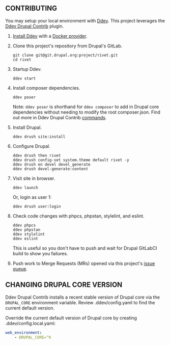 CONTRIBUTING
------------

You may setup your local environment with [Ddev]. This project leverages the
[Ddev Drupal Contrib] plugin.

1.  [Install Ddev] with a [Docker provider].
2.  Clone this project's repository from Drupal's GitLab.

        git clone git@git.drupal.org:project/rivet.git
        cd rivet

3.  Startup Ddev.

        ddev start

4.  Install composer dependencies.

        ddev poser

    Note: `ddev poser` is shorthand for `ddev composer` to add in Drupal core
    dependencies without needing to modify the root composer.json. Find out
    more in Ddev Drupal Contrib [commands].

5.  Install Drupal.

        ddev drush site:install

6.  Configure Drupal.

        ddev drush then rivet
        ddev drush config-set system.theme default rivet -y
        ddev drush en devel devel_generate
        ddev drush devel-generate:content

7.  Visit site in browser.

        ddev launch

    Or, login as user 1:

        ddev drush user:login

8.  Check code changes with phpcs, phpstan, stylelint, and eslint.

        ddev phpcs
        ddev phpstan
        ddev stylelint
        ddev eslint

    This is useful so you don't have to push and wait for Drupal GitLabCI build
    to show you failures.

9.  Push work to Merge Requests (MRs) opened via this project's [issue queue].


CHANGING DRUPAL CORE VERSION
----------------------------

Ddev Drupal Contrib installs a recent stable version of Drupal core via the `DRUPAL_CORE`
environment variable. Review .ddev/config.yaml to find the current default version.

Override the current default version of Drupal core by creating .ddev/config.local.yaml:

```yaml
web_environment:
    - DRUPAL_CORE=^9
```

[Ddev]: https://www.ddev.com/
[Ddev Drupal Contrib]: https://github.com/ddev/ddev-drupal-contrib
[Install Ddev]: https://ddev.readthedocs.io/en/stable/
[Docker provider]: https://ddev.readthedocs.io/en/stable/users/install/docker-installation/
[issue queue]: https://www.drupal.org/project/issues/rivet
[commands]: https://github.com/ddev/ddev-drupal-contrib#commands
